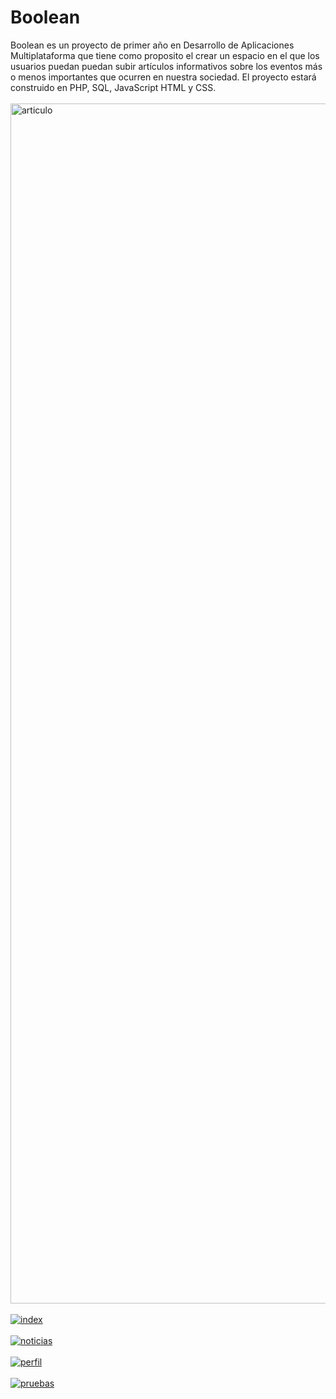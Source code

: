 # Boolean 
Boolean es un proyecto de primer año en Desarrollo de Aplicaciones Multiplataforma que tiene como proposito el crear un espacio en el que los usuarios puedan puedan subir artículos informativos sobre los eventos más o menos importantes que ocurren en nuestra sociedad. El proyecto estará construido en PHP, SQL, JavaScript HTML y CSS.
<br><br>
<a href="https://postimg.cc/RWZGKnLV" target="_blank"><img src="https://i.postimg.cc/RWZGKnLV/articulo.jpg" alt="articulo" heigth = "1080" width = "1920"/></a><br/><br/>
<a href="https://postimg.cc/BLHC454N" target="_blank"><img src="https://i.postimg.cc/BLHC454N/index.jpg" alt="index"/></a><br/><br/>
<a href="https://postimg.cc/7CpNFt8f" target="_blank"><img src="https://i.postimg.cc/7CpNFt8f/noticias.jpg" alt="noticias"/></a><br/><br/>
<a href="https://postimg.cc/NKCD4fd8" target="_blank"><img src="https://i.postimg.cc/NKCD4fd8/perfil.jpg" alt="perfil"/></a><br/><br/>
<a href="https://postimg.cc/FffZn56M" target="_blank"><img src="https://i.postimg.cc/FffZn56M/pruebas.jpg" alt="pruebas"/></a><br/><br/>
